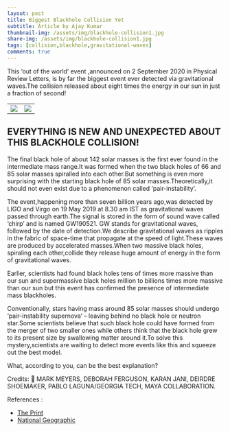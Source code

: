 ```yaml
---
layout: post
title: Biggest Blackhole Collision Yet
subtitle: Article by Ajay Kumar
thumbnail-img: /assets/img/blackhole-collision1.jpg
share-img: /assets/img/blackhole-collision1.jpg
tags: [collision,blackhole,gravitational-waves]
comments: true
---
```


This ‘out of the world’ event ,announced on 2 September 2020 in Physical Review Letters, is by far the biggest event ever detected via gravitational waves.The collision released about eight times the energy in our sun in just a fraction of second!

<table>
<tr>
<td><img src="{{ site.baseurl }}/assets/img/blackhole-collision1.jpg"></td>
<td><img src="{{ site.baseurl }}/assets/img/blackhole-collision2.jpg"></td>
</tr>
</table>

## EVERYTHING IS NEW AND UNEXPECTED ABOUT THIS BLACKHOLE COLLISION!

The final black hole of about 142 solar masses is the first ever found in the intermediate mass range.It was formed when the two black holes of 66 and 85 solar masses spiralled into each other.But something is even more surprising with the starting black hole of 85 solar masses.Theoretically,it should not even exist due to a phenomenon called ‘pair-instability’.

The event,happening more than seven billion years ago,was detected by LIGO and Virgo on 19 May 2019 at 8.30 am IST as gravitational waves passed through earth.The signal is stored in the form of sound wave called ‘chirp’ and is named GW190521. GW stands for gravitational waves, followed by the date of detection.We describe gravitational waves as ripples in the fabric of space-time that propagate at the speed of light.These waves are produced by accelerated masses.When two massive black holes, spiraling each other,collide they release huge amount of energy in the form of gravitational waves.

Earlier, scientists had found black holes tens of times more massive than our sun and supermassive black holes million to billions times more massive than our sun but this event has confirmed the presence of intermediate mass blackholes.

Conventionally, stars having mass around 85 solar masses should undergo ‘pair-instability supernova‘ – leaving behind no black hole or neutron star.Some scientists believe that such black hole could have formed from the merger of two smaller ones while others think that the black hole grew to its present size by swallowing matter around it.To solve this mystery,scientists are waiting to detect more events like this and squeeze out the best model.

What, according to you, can be the best explanation?

Credits: 📸 MARK MEYERS, DEBORAH FERGUSON, KARAN JANI, DEIRDRE SHOEMAKER, PABLO LAGUNA/GEORGIA TECH, MAYA COLLABORATION.

References :

- [The Print](https://theprint.in/science/astrophysicists-spot-biggest-black-hole-collision-so-far-and-a-mystery-begins-to-unfurl/494246/.)
- [National Geographic](https://www.google.com/amp/s/api.nationalgeographic.com/distribution/public/amp/science/2020/09/shocking-black-hole-triggered-gigantic-cosmic-bang)